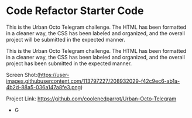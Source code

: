 # Code Refactor Starter Code
This is the Urban Octo Telegram challenge. The HTML has been formatted in a cleaner way, the CSS has been labeled and organized, and the overall project will be submitted in the expected manner.

This is the Urban Octo Telegram challenge. The HTML has been formatted in a cleaner way, the CSS has been labeled and organized, and the overall project has been submitted in the expected manner.

Screen Shot:(https://user-images.githubusercontent.com/113797227/208932029-f42c9ec6-ab1a-4b2d-88a5-036a147a8fe3.png)

Project Link: https://github.com/coolenedparrot/Urban-Octo-Telegram

- G
